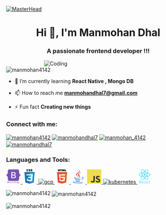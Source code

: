 [![MasterHead](https://www.wingstechsolutions.com/wp-content/uploads/2022/03/full-stack-development.gif)](https://manmohan4142.io)
<h1 align="center">Hi 👋, I'm Manmohan Dhal</h1>
<h3 align="center">A passionate frontend developer !!!</h3>
<img align = "right"  alt = "Coding"  width = "400"  src = "https://cdn.dribbble.com/users/1162077/screenshots/3848914/programmer.gif"> 

<p align="left"> <img src="https://komarev.com/ghpvc/?username=manmohan4142&label=Profile%20views&color=0e75b6&style=flat" alt="manmohan4142" /> </p>

- 🌱 I’m currently learning **React Native , Mongo DB**

- 📫 How to reach me **manmohandhal7@gmail.com**

- ⚡ Fun fact **Creating new things**

<h3 align="left">Connect with me:</h3>
<p align="left">
<a href="https://linkedin.com/in/manmohan4142" target="blank"><img align="center" src="https://raw.githubusercontent.com/rahuldkjain/github-profile-readme-generator/master/src/images/icons/Social/linked-in-alt.svg" alt="manmohan4142" height="30" width="40" /></a>
<a href="https://codesandbox.com/manmohandhal7" target="blank"><img align="center" src="https://raw.githubusercontent.com/rahuldkjain/github-profile-readme-generator/master/src/images/icons/Social/codesandbox.svg" alt="manmohandhal7" height="30" width="40" /></a>
<a href="https://instagram.com/manmohan_4142" target="blank"><img align="center" src="https://raw.githubusercontent.com/rahuldkjain/github-profile-readme-generator/master/src/images/icons/Social/instagram.svg" alt="manmohan_4142" height="30" width="40" /></a>
<a href="https://auth.geeksforgeeks.org/user/manmohandhal7" target="blank"><img align="center" src="https://raw.githubusercontent.com/rahuldkjain/github-profile-readme-generator/master/src/images/icons/Social/geeks-for-geeks.svg" alt="manmohandhal7" height="30" width="40" /></a>
</p>

<h3 align="left">Languages and Tools:</h3>
<p align="left"> <a href="https://getbootstrap.com" target="_blank" rel="noreferrer"> <img src="https://raw.githubusercontent.com/devicons/devicon/master/icons/bootstrap/bootstrap-plain-wordmark.svg" alt="bootstrap" width="40" height="40"/> </a> <a href="https://www.w3schools.com/css/" target="_blank" rel="noreferrer"> <img src="https://raw.githubusercontent.com/devicons/devicon/master/icons/css3/css3-original-wordmark.svg" alt="css3" width="40" height="40"/> </a> <a href="https://cloud.google.com" target="_blank" rel="noreferrer"> <img src="https://www.vectorlogo.zone/logos/google_cloud/google_cloud-icon.svg" alt="gcp" width="40" height="40"/> </a> <a href="https://www.w3.org/html/" target="_blank" rel="noreferrer"> <img src="https://raw.githubusercontent.com/devicons/devicon/master/icons/html5/html5-original-wordmark.svg" alt="html5" width="40" height="40"/> </a> <a href="https://www.java.com" target="_blank" rel="noreferrer"> <img src="https://raw.githubusercontent.com/devicons/devicon/master/icons/java/java-original.svg" alt="java" width="40" height="40"/> </a> <a href="https://developer.mozilla.org/en-US/docs/Web/JavaScript" target="_blank" rel="noreferrer"> <img src="https://raw.githubusercontent.com/devicons/devicon/master/icons/javascript/javascript-original.svg" alt="javascript" width="40" height="40"/> </a> <a href="https://kubernetes.io" target="_blank" rel="noreferrer"> <img src="https://www.vectorlogo.zone/logos/kubernetes/kubernetes-icon.svg" alt="kubernetes" width="40" height="40"/> </a> <a href="https://reactjs.org/" target="_blank" rel="noreferrer"> <img src="https://raw.githubusercontent.com/devicons/devicon/master/icons/react/react-original-wordmark.svg" alt="react" width="40" height="40"/> </a> </p>

<p><img align="left" src="https://github-readme-stats.vercel.app/api/top-langs?username=manmohan4142&show_icons=true&locale=en&layout=compact" alt="manmohan4142" /></p>

<p>&nbsp;<img align="center" src="https://github-readme-stats.vercel.app/api?username=manmohan4142&show_icons=true&locale=en" alt="manmohan4142" /></p>

<p><img align="center" src="https://github-readme-streak-stats.herokuapp.com/?user=manmohan4142&" alt="manmohan4142" /></p>
